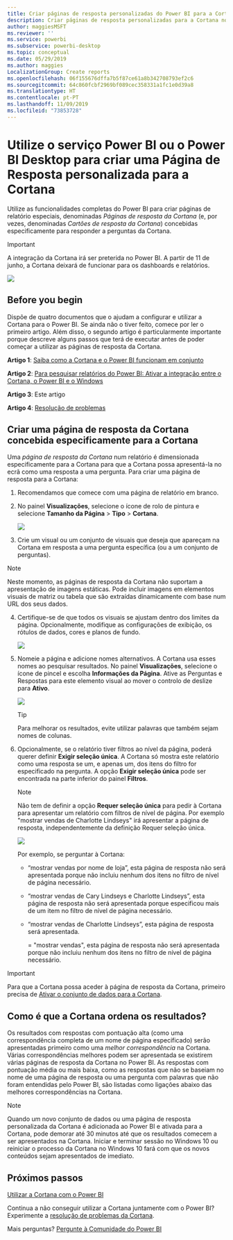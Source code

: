 ```yaml
---
title: Criar páginas de resposta personalizadas do Power BI para a Cortana
description: Criar páginas de resposta personalizadas para a Cortana no Power BI
author: maggiesMSFT
ms.reviewer: ''
ms.service: powerbi
ms.subservice: powerbi-desktop
ms.topic: conceptual
ms.date: 05/29/2019
ms.author: maggies
LocalizationGroup: Create reports
ms.openlocfilehash: 06f155676dffa7b5f87ce61a8b342708793ef2c6
ms.sourcegitcommit: 64c860fcbf2969bf089cec358331a1fc1e0d39a8
ms.translationtype: HT
ms.contentlocale: pt-PT
ms.lasthandoff: 11/09/2019
ms.locfileid: "73853728"
---
```

# <a name="use-power-bi-service-or-power-bi-desktop-to-create-a-custom-answer-page-for-cortana"></a>Utilize o serviço Power BI ou o Power BI Desktop para criar uma Página de Resposta personalizada para a Cortana
Utilize as funcionalidades completas do Power BI para criar páginas de relatório especiais, denominadas *Páginas de resposta da Cortana* (e, por vezes, denominadas *Cartões de resposta da Cortana*) concebidas especificamente para responder a perguntas da Cortana.

> [!IMPORTANT]
> A integração da Cortana irá ser preterida no Power BI. A partir de 11 de junho, a Cortana deixará de funcionar para os dashboards e relatórios.

![](media/service-cortana-answer-cards/power-bi-cortana.png)

## <a name="before-you-begin"></a>Before you begin
Dispõe de quatro documentos que o ajudam a configurar e utilizar a Cortana para o Power BI. Se ainda não o tiver feito, comece por ler o primeiro artigo. Além disso, o segundo artigo é particularmente importante porque descreve alguns passos que terá de executar antes de poder começar a utilizar as páginas de resposta da Cortana.

**Artigo 1**: [Saiba como a Cortana e o Power BI funcionam em conjunto](service-cortana-intro.md)

**Artigo 2**: [Para pesquisar relatórios do Power BI: Ativar a integração entre o Cortana, o Power BI e o Windows](service-cortana-enable.md)

**Artigo 3**: Este artigo

**Artigo 4**: [Resolução de problemas](service-cortana-troubleshoot.md)

## <a name="create-a-cortana-answer-page-designed-specifically-for-cortana"></a>Criar uma página de resposta da Cortana concebida especificamente para a Cortana
Uma *página de resposta da Cortana* num relatório é dimensionada especificamente para a Cortana para que a Cortana possa apresentá-la no ecrã como uma resposta a uma pergunta. Para criar uma página de resposta para a Cortana:

1. Recomendamos que comece com uma página de relatório em branco.
2. No painel **Visualizações**, selecione o ícone de rolo de pintura e selecione **Tamanho da Página** > **Tipo** > **Cortana**.
   
    ![](media/service-cortana-answer-cards/pbi-cortana-page-size-new.png)
3. Crie um visual ou um conjunto de visuais que deseja que apareçam na Cortana em resposta a uma pergunta específica (ou a um conjunto de perguntas).

> [!NOTE]
> Neste momento, as páginas de resposta da Cortana não suportam a apresentação de imagens estáticas. Pode incluir imagens em elementos visuais de matriz ou tabela que são extraídas dinamicamente com base num URL dos seus dados. 
> 
> 

4. Certifique-se de que todos os visuais se ajustam dentro dos limites da página. Opcionalmente, modifique as configurações de exibição, os rótulos de dados, cores e planos de fundo.  
   
    ![](media/service-cortana-answer-cards/pbi_cortana_modify-new.png)
5. Nomeie a página e adicione nomes alternativos. A Cortana usa esses nomes ao pesquisar resultados. No painel **Visualizações**, selecione o ícone de pincel e escolha **Informações da Página**. Ative as Perguntas e Respostas para este elemento visual ao mover o controlo de deslize para **Ativo**.
   
    ![](media/service-cortana-answer-cards/pbi_cortana_names-newer.png)
   
   > [!TIP]
   > Para melhorar os resultados, evite utilizar palavras que também sejam nomes de colunas.
   > 
   > 
6. Opcionalmente, se o relatório tiver filtros ao nível da página, poderá querer definir **Exigir seleção única**. A Cortana só mostra este relatório como uma resposta se um, e apenas um, dos itens do filtro for especificado na pergunta. A opção **Exigir seleção única** pode ser encontrada na parte inferior do painel **Filtros**.
   
   > [!NOTE]
   > Não tem de definir a opção **Requer seleção única** para pedir à Cortana para apresentar um relatório com filtros de nível de página. Por exemplo "mostrar vendas de Charlotte Lindseys" irá apresentar a página de resposta, independentemente da definição Requer seleção única.
   > 
   > 
   
     ![](media/service-cortana-answer-cards/pbi-cortana-single-selection-new.png)
   
      Por exemplo, se perguntar à Cortana:
   
   * “mostrar vendas por nome de loja”, esta página de resposta não será apresentada porque não incluiu nenhum dos itens no filtro de nível de página necessário.
   * “mostrar vendas de Cary Lindseys e Charlotte Lindseys”, esta página de resposta não será apresentada porque especificou mais de um item no filtro de nível de página necessário.
   * “mostrar vendas de Charlotte Lindseys”, esta página de resposta será apresentada.
     
     = "mostrar vendas", esta página de resposta não será apresentada porque não incluiu nenhum dos itens no filtro de nível de página necessário.

> [!IMPORTANT]
> Para que a Cortana possa aceder à página de resposta da Cortana, primeiro precisa de [Ativar o conjunto de dados para a Cortana](service-cortana-enable.md).
> 
> 

## <a name="how-does-cortana-order-the-results"></a>Como é que a Cortana ordena os resultados?
Os resultados com respostas com pontuação alta (como uma correspondência completa de um nome de página especificado) serão apresentadas primeiro como uma *melhor correspondência* na Cortana. Várias correspondências melhores podem ser apresentada se existirem várias páginas de resposta da Cortana no Power BI. As respostas com pontuação média ou mais baixa, como as respostas que não se baseiam no nome de uma página de resposta ou uma pergunta com palavras que não foram entendidas pelo Power BI, são listadas como ligações abaixo das melhores correspondências na Cortana.

> [!NOTE]
> Quando um novo conjunto de dados ou uma página de resposta personalizada da Cortana é adicionada ao Power BI e ativada para a Cortana, pode demorar até 30 minutos até que os resultados comecem a ser apresentados na Cortana. Iniciar e terminar sessão no Windows 10 ou reiniciar o processo da Cortana no Windows 10 fará com que os novos conteúdos sejam apresentados de imediato.
> 
> 

## <a name="next-steps"></a>Próximos passos
[Utilizar a Cortana com o Power BI](service-cortana-intro.md)

Continua a não conseguir utilizar a Cortana juntamente com o Power BI?  Experimente a [resolução de problemas da Cortana](service-cortana-troubleshoot.md).

Mais perguntas? [Pergunte à Comunidade do Power BI](https://community.powerbi.com/)

